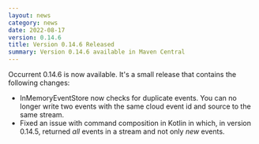 ```yaml
---
layout: news
category: news
date: 2022-08-17
version: 0.14.6
title: Version 0.14.6 Released 
summary: Version 0.14.6 available in Maven Central 
---
```


Occurrent 0.14.6 is now available. It's a small release that contains the following changes:

* InMemoryEventStore now checks for duplicate events. You can no longer write two events with the same cloud event id and source to the same stream.
* Fixed an issue with command composition in Kotlin in which, in version 0.14.5, returned _all_ events in a stream and not only _new_ events.